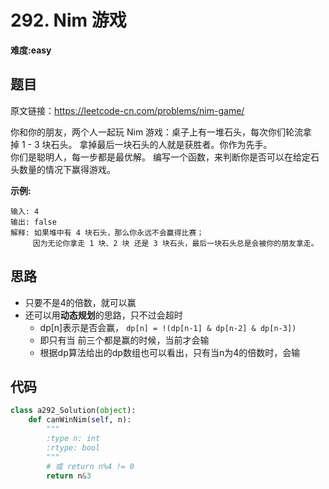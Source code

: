 # 292. Nim 游戏
**难度:easy**
## 题目
原文链接：https://leetcode-cn.com/problems/nim-game/

你和你的朋友，两个人一起玩 Nim 游戏：桌子上有一堆石头，每次你们轮流拿掉 1 - 3 块石头。 拿掉最后一块石头的人就是获胜者。你作为先手。  
你们是聪明人，每一步都是最优解。 编写一个函数，来判断你是否可以在给定石头数量的情况下赢得游戏。

**示例:**
```
输入: 4
输出: false 
解释: 如果堆中有 4 块石头，那么你永远不会赢得比赛；
     因为无论你拿走 1 块、2 块 还是 3 块石头，最后一块石头总是会被你的朋友拿走。
```

## 思路
* 只要不是4的倍数，就可以赢
* 还可以用**动态规划**的思路，只不过会超时
  * dp[n]表示是否会赢， `dp[n] = !(dp[n-1] & dp[n-2] & dp[n-3])`
  * 即只有当 前三个都是赢的时候，当前才会输
  * 根据dp算法给出的dp数组也可以看出，只有当n为4的倍数时，会输
    
## 代码
```python
class a292_Solution(object):
    def canWinNim(self, n):
        """
        :type n: int
        :rtype: bool
        """
        # 或 return n%4 != 0
        return n&3
```
